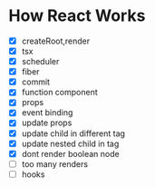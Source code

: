# How React Works

- [x] createRoot,render
- [x] tsx
- [x] scheduler
- [x] fiber
- [x] commit
- [x] function component
- [x] props
- [x] event binding
- [x] update props
- [x] update child in different tag
- [x] update nested child in tag
- [x] dont render boolean node
- [ ] too many renders
- [ ] hooks